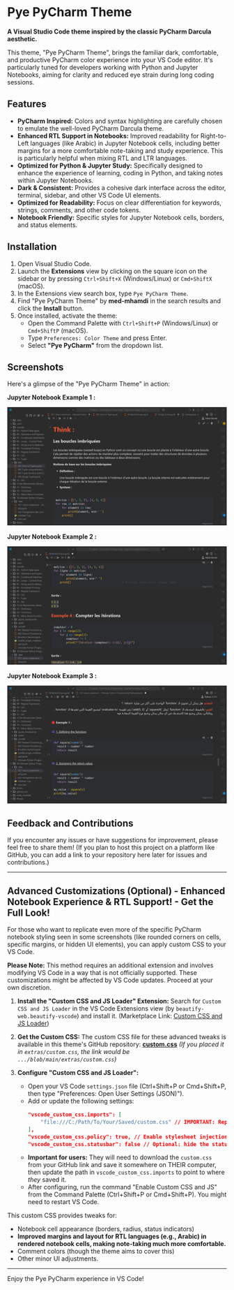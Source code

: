 # Pye PyCharm Theme

**A Visual Studio Code theme inspired by the classic PyCharm Darcula aesthetic.**

This theme, "Pye PyCharm Theme", brings the familiar dark, comfortable, and productive PyCharm color experience into your VS Code editor. It's particularly tuned for developers working with Python and Jupyter Notebooks, aiming for clarity and reduced eye strain during long coding sessions.

## Features

*   **PyCharm Inspired:** Colors and syntax highlighting are carefully chosen to emulate the well-loved PyCharm Darcula theme.
*   **Enhanced RTL Support in Notebooks:** Improved readability for Right-to-Left languages (like Arabic) in Jupyter Notebook cells, including better margins for a more comfortable note-taking and study experience. This is particularly helpful when mixing RTL and LTR languages.
*   **Optimized for Python & Jupyter Study:** Specifically designed to enhance the experience of learning, coding in Python, and taking notes within Jupyter Notebooks.
*   **Dark & Consistent:** Provides a cohesive dark interface across the editor, terminal, sidebar, and other VS Code UI elements.
*   **Optimized for Readability:** Focus on clear differentiation for keywords, strings, comments, and other code tokens.
*   **Notebook Friendly:** Specific styles for Jupyter Notebook cells, borders, and status elements.

## Installation

1.  Open Visual Studio Code.
2.  Launch the **Extensions** view by clicking on the square icon on the sidebar or by pressing `Ctrl+Shift+X` (Windows/Linux) or `Cmd+ShiftX` (macOS).
3.  In the Extensions view search box, type `Pye PyCharm Theme`.
4.  Find "Pye PyCharm Theme" by **med-mhamdi** in the search results and click the **Install** button.
5.  Once installed, activate the theme:
    *   Open the Command Palette with `Ctrl+Shift+P` (Windows/Linux) or `Cmd+ShiftP` (macOS).
    *   Type `Preferences: Color Theme` and press Enter.
    *   Select **"Pye PyCharm"** from the dropdown list.

## Screenshots

Here's a glimpse of the "Pye PyCharm Theme" in action:

**Jupyter Notebook Example 1 :**

![Pye PyCharm Theme in a Jupyter Notebook showing Markdown and Python code structure](screenshots/pye-notebook%201.png)

**Jupyter Notebook Example 2 :**

![Pye PyCharm Theme displaying Python function definitions in a Jupyter Notebook](screenshots/pye-notebook%202.png)

**Jupyter Notebook Example 3 :**

![Description de pye-notebook 3](screenshots/pye-notebook%203.png)

## Feedback and Contributions

If you encounter any issues or have suggestions for improvement, please feel free to share them! (If you plan to host this project on a platform like GitHub, you can add a link to your repository here later for issues and contributions.)

---

## Advanced Customizations (Optional) - Enhanced Notebook Experience & RTL Support! - Get the Full Look!

For those who want to replicate even more of the specific PyCharm notebook styling seen in some screenshots (like rounded corners on cells, specific margins, or hidden UI elements), you can apply custom CSS to your VS Code.

**Please Note:** This method requires an additional extension and involves modifying VS Code in a way that is not officially supported. These customizations might be affected by VS Code updates. Proceed at your own discretion.

1.  **Install the "Custom CSS and JS Loader" Extension:**
    Search for `Custom CSS and JS Loader` in the VS Code Extensions view (by `beautify-web.beautify-vscode`) and install it.
    (Marketplace Link: [Custom CSS and JS Loader](https://marketplace.visualstudio.com/items?itemName=beautify-web.beautify-vscode))

2.  **Get the Custom CSS:**
    The custom CSS file for these advanced tweaks is available in this theme's GitHub repository:
    [**custom.css**](https://github.com/medjazz79/pye-pycharm-vscode-theme/blob/main/custom.css)
    *(If you placed it in `extras/custom.css`, the link would be `.../blob/main/extras/custom.css`)*

3.  **Configure "Custom CSS and JS Loader":**
    *   Open your VS Code `settings.json` file (Ctrl+Shift+P or Cmd+Shift+P, then type "Preferences: Open User Settings (JSON)").
    *   Add or update the following settings:
        ```json
        "vscode_custom_css.imports": [
            "file:///C:/Path/To/Your/Saved/custom.css" // IMPORTANT: Replace with the ACTUAL path where YOU save the custom.css file on YOUR computer
        ],
        "vscode_custom_css.policy": true, // Enable stylesheet injection without prompting
        "vscode_custom_css.statusbar": false // Optional: hide the status bar indicator
        ```
    *   **Important for users:** They will need to download the `custom.css` from your GitHub link and save it somewhere on THEIR computer, then update the path in `vscode_custom_css.imports` to point to where *they* saved it.
    *   After configuring, run the command "Enable Custom CSS and JS" from the Command Palette (Ctrl+Shift+P or Cmd+Shift+P). You might need to restart VS Code.

This custom CSS provides tweaks for:
*   Notebook cell appearance (borders, radius, status indicators)
*   **Improved margins and layout for RTL languages (e.g., Arabic) in rendered notebook cells, making note-taking much more comfortable.**
*   Comment colors (though the theme aims to cover this)
*   Other minor UI adjustments.

---

Enjoy the Pye PyCharm experience in VS Code!